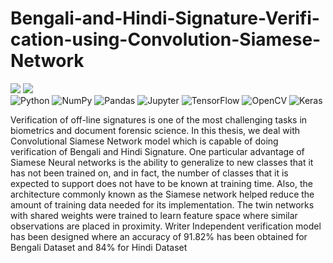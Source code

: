 # Bengali-and-Hindi-Signature-Verifi-cation-using-Convolution-Siamese-Network
<img src="https://img.shields.io/badge/Bachelor%20Thesis-Computer%20Science%20and%20Engineering-brightgreen"/> <img src="https://img.shields.io/badge/BBIT-Affiliated%20%40%20MAKAUT-brightgreen"/> <br>
<img alt="Python" src="https://img.shields.io/badge/python-%2314354C.svg?style=for-the-badge&logo=python&logoColor=white"/> <img alt="NumPy" src="https://img.shields.io/badge/numpy-%23013243.svg?style=for-the-badge&logo=numpy&logoColor=white" /> <img alt="Pandas" src="https://img.shields.io/badge/pandas-%23150458.svg?style=for-the-badge&logo=pandas&logoColor=white" /> <img alt="Jupyter" src="https://img.shields.io/badge/Jupyter-%23F37626.svg?style=for-the-badge&logo=Jupyter&logoColor=white" />
<img alt="TensorFlow" src="https://img.shields.io/badge/TensorFlow-%23FF6F00.svg?style=for-the-badge&logo=TensorFlow&logoColor=white" />
<img alt="OpenCV" src="https://img.shields.io/badge/opencv-%23white.svg?style=for-the-badge&logo=opencv&logoColor=white"/>
<img alt="Keras" src="https://img.shields.io/badge/Keras-%23D00000.svg?style=for-the-badge&logo=Keras&logoColor=white"/>

Verification of off-line signatures is one of the most challenging tasks in biometrics and document forensic science. In this thesis, we deal with Convolutional Siamese Network model which is capable of doing verification of Bengali and Hindi Signature. One particular advantage of Siamese Neural networks is the ability to generalize to new classes that it has not been trained on, and in fact, the number of classes that it is expected to support does not have to be known at training time. Also, the architecture commonly known as the Siamese network helped reduce the amount of training data needed for its implementation. The twin networks with shared weights were trained to learn feature space where similar observations are placed in proximity. Writer Independent verification model has been designed where an accuracy of 91.82% has been obtained for Bengali Dataset and 84% for Hindi Dataset
